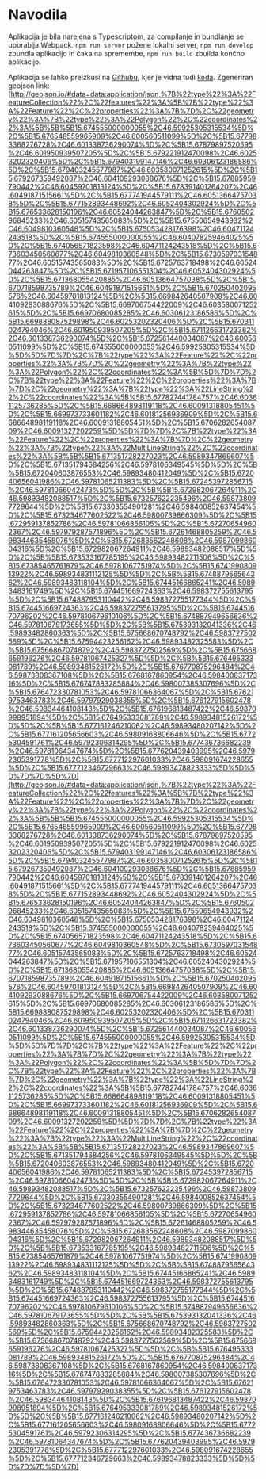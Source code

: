 # Navodila

Aplikacija je bila narejena s Typescriptom, za compilanje in bundlanje se uporablja Webpack. `npm run server` požene 
lokalni server, `npm run develop` zbundla aplikacijo in čaka na spremembe, `npm run build` zbuilda končno aplikacijo.


Aplikacija se lahko preizkusi na [Githubu](), kjer je vidna tudi [koda](). Zgeneriran geojson link: 
[http://geojson.io/#data=data:application/json,%7B%22type%22%3A%22FeatureCollection%22%2C%22features%22%3A%5B%7B%22type%22%3A%22Feature%22%2C%22properties%22%3A%7B%7D%2C%22geometry%22%3A%7B%22type%22%3A%22Polygon%22%2C%22coordinates%22%3A%5B%5B%5B15.674555000000055%2C46.59925305315534%5D%2C%5B15.676548559965909%2C46.600560511099%5D%2C%5B15.677983368276728%2C46.601338736290074%5D%2C%5B15.67879897520595%2C46.601950939507205%5D%2C%5B15.679221912470098%2C46.60253202320406%5D%2C%5B15.679403199147146%2C46.60306123186586%5D%2C%5B15.679403245577987%2C46.603580071252615%5D%2C%5B15.679267359492087%2C46.604109293088676%5D%2C%5B15.67885959790442%2C46.60459701813124%5D%2C%5B15.678391401264207%2C46.60491871515661%5D%2C%5B15.677741944579111%2C46.60513664757038%5D%2C%5B15.677152893448692%2C46.6052404302924%5D%2C%5B15.676533628150196%2C46.60524044263847%5D%2C%5B15.676050296845233%2C46.60515743565083%5D%2C%5B15.67550654943932%2C46.6049810360548%5D%2C%5B15.675053428176398%2C46.60471124243518%5D%2C%5B15.674555000000055%2C46.604078259464025%5D%2C%5B15.674056571823598%2C46.60471124243518%5D%2C%5B15.673603450560677%2C46.6049810360548%5D%2C%5B15.673059703154877%2C46.60515743565083%5D%2C%5B15.6725763718498%2C46.60524044263847%5D%2C%5B15.671957106551304%2C46.6052404302924%5D%2C%5B15.671368055420885%2C46.60513664757038%5D%2C%5B15.670718598735789%2C46.60491871515661%5D%2C%5B15.670250402095576%2C46.60459701813124%5D%2C%5B15.669842640507909%2C46.604109293088676%5D%2C%5B15.669706754422009%2C46.603580071252615%5D%2C%5B15.66970680085285%2C46.60306123186586%5D%2C%5B15.669888087529898%2C46.60253202320406%5D%2C%5B15.670311024794046%2C46.601950939507205%5D%2C%5B15.671126631723382%2C46.601338736290074%5D%2C%5B15.672561440034087%2C46.600560511099%5D%2C%5B15.674555000000055%2C46.59925305315534%5D%5D%5D%7D%7D%2C%7B%22type%22%3A%22Feature%22%2C%22properties%22%3A%7B%7D%2C%22geometry%22%3A%7B%22type%22%3A%22Polygon%22%2C%22coordinates%22%3A%5B%5D%7D%7D%2C%7B%22type%22%3A%22Feature%22%2C%22properties%22%3A%7B%7D%2C%22geometry%22%3A%7B%22type%22%3A%22LineString%22%2C%22coordinates%22%3A%5B%5B15.677827441784757%2C46.60361125736285%5D%2C%5B15.668664898119118%2C46.60091318805451%5D%2C%5B15.669973733601182%2C46.60181256936909%5D%2C%5B15.668664898119118%2C46.60091318805451%5D%2C%5B15.670628265408709%2C46.60091327202259%5D%5D%7D%7D%2C%7B%22type%22%3A%22Feature%22%2C%22properties%22%3A%7B%7D%2C%22geometry%22%3A%7B%22type%22%3A%22MultiLineString%22%2C%22coordinates%22%3A%5B%5B%5B15.671351728227023%2C46.5989347869607%5D%2C%5B15.671351794684256%2C46.5978106349545%5D%5D%2C%5B%5B15.672040603876553%2C46.59893480412049%5D%2C%5B15.672040656041986%2C46.59781065211383%5D%2C%5B15.672453972856715%2C46.59781066042473%5D%5D%2C%5B%5B15.672982067264911%2C46.59893482088517%5D%2C%5B15.673257622235496%2C46.598738097729644%5D%2C%5B15.673303554901281%2C46.598400852637454%5D%2C%5B15.673234677602522%2C46.59800739866309%5D%2C%5B15.672959137852786%2C46.59781066856105%5D%2C%5B15.672706549602367%2C46.597979287571896%5D%2C%5B15.67261468805259%2C46.598344635458076%5D%2C%5B15.672683562248608%2C46.598709986004316%5D%2C%5B15.672982067264911%2C46.59893482088517%5D%5D%2C%5B%5B15.673533167785195%2C46.59893482711506%5D%2C%5B15.67385465761879%2C46.59781067751974%5D%2C%5B15.674199080913922%2C46.598934831112125%5D%5D%2C%5B%5B15.674887956564362%2C46.59893483118104%5D%2C%5B15.67445166865241%2C46.59893483161749%5D%2C%5B15.674451669724363%2C46.598372755613795%5D%2C%5B15.674887953110442%2C46.598372755177344%5D%2C%5B15.674451669724363%2C46.598372755613795%5D%2C%5B15.674451670796202%2C46.597810679610106%5D%2C%5B15.674887949656636%2C46.597810679173655%5D%5D%2C%5B%5B15.675393132041336%2C46.59893482860363%5D%2C%5B15.675668670748792%2C46.5983727502569%5D%2C%5B15.67594423256162%2C46.59893482325583%5D%2C%5B15.675668670748792%2C46.5983727502569%5D%2C%5B15.675668659196276%2C46.59781067425327%5D%5D%2C%5B%5B15.676495333081789%2C46.59893481526172%5D%2C%5B15.676770875296484%2C46.59873808367108%5D%2C%5B15.6768167860954%2C46.59840083717316%5D%2C%5B15.676747883285884%2C46.598007385307696%5D%2C%5B15.676472330781053%2C46.59781066364067%5D%2C%5B15.676219753463783%2C46.59797929038355%5D%2C%5B15.676127915602478%2C46.59834464108143%5D%2C%5B15.676196813487422%2C46.59870998951894%5D%2C%5B15.676495333081789%2C46.59893481526172%5D%5D%2C%5B%5B15.677161246210062%2C46.59893480207142%5D%2C%5B15.677161205656603%2C46.59809168806646%5D%2C%5B15.67725304591761%2C46.59792306314295%5D%2C%5B15.677436736682239%2C46.59781064347674%5D%2C%5B15.677620439403995%2C46.59792305391778%5D%2C%5B15.677712297601033%2C46.598091674228655%5D%2C%5B15.677712346729663%2C46.59893478823333%5D%5D%5D%7D%7D%5D%7D](http://geojson.io/#data=data:application/json,%7B%22type%22%3A%22FeatureCollection%22%2C%22features%22%3A%5B%7B%22type%22%3A%22Feature%22%2C%22properties%22%3A%7B%7D%2C%22geometry%22%3A%7B%22type%22%3A%22Polygon%22%2C%22coordinates%22%3A%5B%5B%5B15.674555000000055%2C46.59925305315534%5D%2C%5B15.676548559965909%2C46.600560511099%5D%2C%5B15.677983368276728%2C46.601338736290074%5D%2C%5B15.67879897520595%2C46.601950939507205%5D%2C%5B15.679221912470098%2C46.60253202320406%5D%2C%5B15.679403199147146%2C46.60306123186586%5D%2C%5B15.679403245577987%2C46.603580071252615%5D%2C%5B15.679267359492087%2C46.604109293088676%5D%2C%5B15.67885959790442%2C46.60459701813124%5D%2C%5B15.678391401264207%2C46.60491871515661%5D%2C%5B15.677741944579111%2C46.60513664757038%5D%2C%5B15.677152893448692%2C46.6052404302924%5D%2C%5B15.676533628150196%2C46.60524044263847%5D%2C%5B15.676050296845233%2C46.60515743565083%5D%2C%5B15.67550654943932%2C46.6049810360548%5D%2C%5B15.675053428176398%2C46.60471124243518%5D%2C%5B15.674555000000055%2C46.604078259464025%5D%2C%5B15.674056571823598%2C46.60471124243518%5D%2C%5B15.673603450560677%2C46.6049810360548%5D%2C%5B15.673059703154877%2C46.60515743565083%5D%2C%5B15.6725763718498%2C46.60524044263847%5D%2C%5B15.671957106551304%2C46.6052404302924%5D%2C%5B15.671368055420885%2C46.60513664757038%5D%2C%5B15.670718598735789%2C46.60491871515661%5D%2C%5B15.670250402095576%2C46.60459701813124%5D%2C%5B15.669842640507909%2C46.604109293088676%5D%2C%5B15.669706754422009%2C46.603580071252615%5D%2C%5B15.66970680085285%2C46.60306123186586%5D%2C%5B15.669888087529898%2C46.60253202320406%5D%2C%5B15.670311024794046%2C46.601950939507205%5D%2C%5B15.671126631723382%2C46.601338736290074%5D%2C%5B15.672561440034087%2C46.600560511099%5D%2C%5B15.674555000000055%2C46.59925305315534%5D%5D%5D%7D%7D%2C%7B%22type%22%3A%22Feature%22%2C%22properties%22%3A%7B%7D%2C%22geometry%22%3A%7B%22type%22%3A%22Polygon%22%2C%22coordinates%22%3A%5B%5D%7D%7D%2C%7B%22type%22%3A%22Feature%22%2C%22properties%22%3A%7B%7D%2C%22geometry%22%3A%7B%22type%22%3A%22LineString%22%2C%22coordinates%22%3A%5B%5B15.677827441784757%2C46.60361125736285%5D%2C%5B15.668664898119118%2C46.60091318805451%5D%2C%5B15.669973733601182%2C46.60181256936909%5D%2C%5B15.668664898119118%2C46.60091318805451%5D%2C%5B15.670628265408709%2C46.60091327202259%5D%5D%7D%7D%2C%7B%22type%22%3A%22Feature%22%2C%22properties%22%3A%7B%7D%2C%22geometry%22%3A%7B%22type%22%3A%22MultiLineString%22%2C%22coordinates%22%3A%5B%5B%5B15.671351728227023%2C46.5989347869607%5D%2C%5B15.671351794684256%2C46.5978106349545%5D%5D%2C%5B%5B15.672040603876553%2C46.59893480412049%5D%2C%5B15.672040656041986%2C46.59781065211383%5D%2C%5B15.672453972856715%2C46.59781066042473%5D%5D%2C%5B%5B15.672982067264911%2C46.59893482088517%5D%2C%5B15.673257622235496%2C46.598738097729644%5D%2C%5B15.673303554901281%2C46.598400852637454%5D%2C%5B15.673234677602522%2C46.59800739866309%5D%2C%5B15.672959137852786%2C46.59781066856105%5D%2C%5B15.672706549602367%2C46.597979287571896%5D%2C%5B15.67261468805259%2C46.598344635458076%5D%2C%5B15.672683562248608%2C46.598709986004316%5D%2C%5B15.672982067264911%2C46.59893482088517%5D%5D%2C%5B%5B15.673533167785195%2C46.59893482711506%5D%2C%5B15.67385465761879%2C46.59781067751974%5D%2C%5B15.674199080913922%2C46.598934831112125%5D%5D%2C%5B%5B15.674887956564362%2C46.59893483118104%5D%2C%5B15.67445166865241%2C46.59893483161749%5D%2C%5B15.674451669724363%2C46.598372755613795%5D%2C%5B15.674887953110442%2C46.598372755177344%5D%2C%5B15.674451669724363%2C46.598372755613795%5D%2C%5B15.674451670796202%2C46.597810679610106%5D%2C%5B15.674887949656636%2C46.597810679173655%5D%5D%2C%5B%5B15.675393132041336%2C46.59893482860363%5D%2C%5B15.675668670748792%2C46.5983727502569%5D%2C%5B15.67594423256162%2C46.59893482325583%5D%2C%5B15.675668670748792%2C46.5983727502569%5D%2C%5B15.675668659196276%2C46.59781067425327%5D%5D%2C%5B%5B15.676495333081789%2C46.59893481526172%5D%2C%5B15.676770875296484%2C46.59873808367108%5D%2C%5B15.6768167860954%2C46.59840083717316%5D%2C%5B15.676747883285884%2C46.598007385307696%5D%2C%5B15.676472330781053%2C46.59781066364067%5D%2C%5B15.676219753463783%2C46.59797929038355%5D%2C%5B15.676127915602478%2C46.59834464108143%5D%2C%5B15.676196813487422%2C46.59870998951894%5D%2C%5B15.676495333081789%2C46.59893481526172%5D%5D%2C%5B%5B15.677161246210062%2C46.59893480207142%5D%2C%5B15.677161205656603%2C46.59809168806646%5D%2C%5B15.67725304591761%2C46.59792306314295%5D%2C%5B15.677436736682239%2C46.59781064347674%5D%2C%5B15.677620439403995%2C46.59792305391778%5D%2C%5B15.677712297601033%2C46.598091674228655%5D%2C%5B15.677712346729663%2C46.59893478823333%5D%5D%5D%7D%7D%5D%7D)